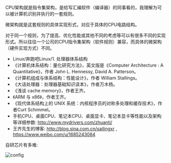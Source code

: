CPU架构就是指令集架构，是给写汇编软件（编译器）的同事看的，我理解为可以被计算机识别并执行的一套规则。

微架构就是这套规则的具体实现形式，对应于具体的CPU电路结构。

对于同一个规则，为了提高、优化性能或其他不同的考虑等可以有很多不同的实现形式。所以往往一个公司的CPU指令集架构（软件规则）兼容，而具体的微架构（硬件实现方式）不同。



- Linux/奔跑吧Linux/1. 处理器体系结构
- 《计算机体系结构：量化研究方法》，英文版是《Computer Architecture : A Quantitative》，作者 John L. Hennessy, David A. Patterson。
- 《计算机组成与体系结构：性能设计》，作者 William Stallings。
- 《大话处理器：处理器基础知识读本》，作者万木杨。
- 《浅谈 cache memory》，作者王齐。
- 《ARM 与 x86》，作者王齐。
- 《现代体系结构上的 UNIX 系统：内核程序员的对称多处理和缓存技术》，作者Curt Schimmel。
- 手机CPU、桌面CPU、笔记本CPU、桌面显卡、笔记本显卡等性能以及架构等详细参数: http://www.mydrivers.com/zhuanti/
- 王齐先生的博客: http://blog.sina.com.cn/sailingxr , https://www.weibo.com/u/1685243084

自研芯片有多难:

![config](images/IMG_5462.JPG)